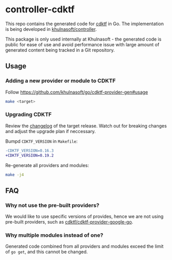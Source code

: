 # controller-cdktf

This repo contains the generated code for [cdktf](https://github.com/hashicorp/terraform-cdk) in Go. The implementation is being developed in [khulnasoft/controller].

This package is only used internally at Khulnasoft - the generated code is public for ease of use and avoid performance issue with large amount of generated content being tracked in a Git repository.

## Usage

### Adding a new provider or module to CDKTF

Follow https://github.com/khulnasoft/go/cdktf-provider-gen#usage

```bash
make <target>
```

### Upgrading CDKTF

Review the [changelog](https://developer.hashicorp.com/terraform/cdktf/release#upgrade-guides) of the target release.
Watch out for breaking changes and adjust the upgrade plan if neccessary.

Bumpd `CDKTF_VERSION` in `Makefile`:

```diff
-CDKTF_VERSION=0.16.3
+CDKTF_VERSION=0.19.2
```

Re-generate all providers and modules:

```bash
make -j4
```

## FAQ

### Why not use the pre-built providers?

We would like to use specific versions of provides, hence we are not using pre-built providers, such as [cdktf/cdktf-provider-google-go](https://github.com/cdktf/cdktf-provider-google-go).

### Why multiple modules instead of one?

Generated code combined from all providers and modules exceed the limit of `go get`, and this cannot be changed.

[khulnasoft/controller]: https://github.com/khulnasoft/controller
